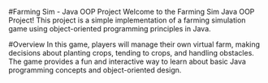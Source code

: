 
#Farming Sim - Java OOP Project
Welcome to the Farming Sim Java OOP Project! This project is a simple implementation of a farming simulation game using object-oriented programming principles in Java.

#Overview
In this game, players will manage their own virtual farm, making decisions about planting crops, tending to crops, and handling obstacles. The game provides a fun and interactive way to learn about basic Java programming concepts and object-oriented design.
